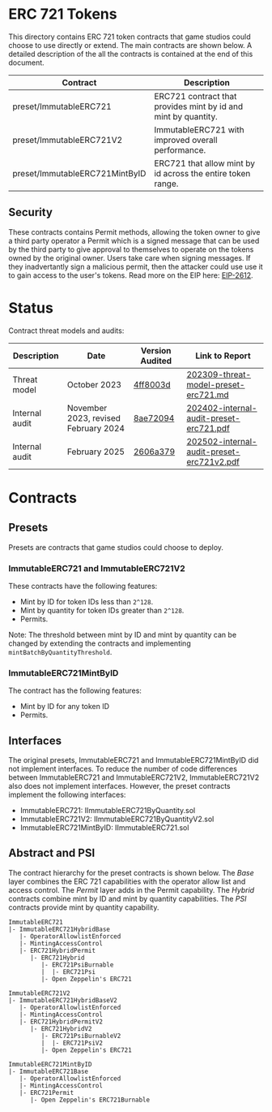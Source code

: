 # ERC 721 Tokens

This directory contains ERC 721 token contracts that game studios could choose to use
directly or extend. The main contracts are shown below. A detailed description of the
all the contracts is contained at the end of this document.

| Contract                               | Description                                   |
|--------------------------------------- |-----------------------------------------------|
| preset/ImmutableERC721                 | ERC721 contract that provides mint by id and mint by quantity. | 
| preset/ImmutableERC721V2               | ImmutableERC721 with improved overall performance. | 
| preset/ImmutableERC721MintByID         | ERC721 that allow mint by id across the entire token range. | 

## Security

These contracts contains Permit methods, allowing the token owner to give a third party operator a Permit which is a signed message that can be used by the third party to give approval to themselves to operate on the tokens owned by the original owner. Users take care when signing messages. If they inadvertantly sign a malicious permit, then the attacker could use use it to gain access to the user's tokens. Read more on the EIP here: [EIP-2612](https://eips.ethereum.org/EIPS/eip-2612).


# Status

Contract threat models and audits:

| Description               | Date             |Version Audited  | Link to Report |
|---------------------------|------------------|-----------------|----------------|
| Threat model              | October 2023     |[4ff8003d](https://github.com/immutable/contracts/tree/4ff8003da7f1fd9a6e505646cc519cffe07e4994) | [202309-threat-model-preset-erc721.md](../../../audits/token/202309-threat-model-preset-erc721.md) |
| Internal audit            | November 2023, revised February 2024 | [8ae72094](https://github.com/immutable/contracts/tree/8ae72094ab335c6a88ebabde852040e85cb77880) | [202402-internal-audit-preset-erc721.pdf](../../../audits/token/202402-internal-audit-preset-erc721.pdf)
| Internal audit            | February 2025 | [2606a379](https://github.com/immutable/contracts/tree/2606a379573b892428254b83660b4bc91ed6e173) | [202502-internal-audit-preset-erc721v2.pdf](../../../audits/token/202502-internal-audit-preset-erc721v2.pdf)


# Contracts

## Presets

Presets are contracts that game studios could choose to deploy.

### ImmutableERC721 and ImmutableERC721V2

These contracts have the following features:

* Mint by ID for token IDs less than `2^128`.
* Mint by quantity for token IDs greater than `2^128`.
* Permits.

Note: The threshold between mint by ID and mint by quantity can be changed by extending the contracts and 
implementing `mintBatchByQuantityThreshold`.

### ImmutableERC721MintByID

The contract has the following features:

* Mint by ID for any token ID
* Permits.

## Interfaces

The original presets, ImmutableERC721 and ImmutableERC721MintByID did not implement interfaces. To reduce
the number of code differences between ImmutableERC721 and ImmutableERC721V2, ImmutableERC721V2 also does not 
implement interfaces. However, the preset contracts implement the following interfaces:

* ImmutableERC721: IImmutableERC721ByQuantity.sol
* ImmutableERC721V2: IImmutableERC721ByQuantityV2.sol
* ImmutableERC721MintByID: IImmutableERC721.sol

## Abstract and PSI

The contract hierarchy for the preset contracts is shown below. The _Base_ layer combines the ERC 721 capabilities with the operator allow list and access control. The _Permit_ layer adds in the Permit capability. The _Hybrid_ contracts combine mint by ID and mint by quantity capabilities. The _PSI_ contracts provide mint by quantity capability.

```
ImmutableERC721
|- ImmutableERC721HybridBase
   |- OperatorAllowlistEnforced
   |- MintingAccessControl
   |- ERC721HybridPermit
      |- ERC721Hybrid
         |- ERC721PsiBurnable 
         |  |- ERC721Psi
         |- Open Zeppelin's ERC721

ImmutableERC721V2
|- ImmutableERC721HybridBaseV2
   |- OperatorAllowlistEnforced
   |- MintingAccessControl
   |- ERC721HybridPermitV2
      |- ERC721HybridV2
         |- ERC721PsiBurnableV2
         |  |- ERC721PsiV2
         |- Open Zeppelin's ERC721

ImmutableERC721MintByID
|- ImmutableERC721Base
   |- OperatorAllowlistEnforced
   |- MintingAccessControl
   |- ERC721Permit
      |- Open Zeppelin's ERC721Burnable
```
